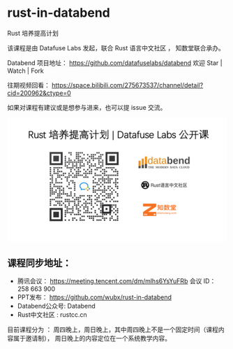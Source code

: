 # rust-in-databend

Rust 培养提高计划

该课程是由 Datafuse Labs 发起，联合 Rust 语言中文社区 ， 知数堂联合承办。

Databend 项目地址： https://github.com/datafuselabs/databend
欢迎 Star | Watch | Fork

往期视频回看： https://space.bilibili.com/275673537/channel/detail?cid=200962&ctype=0

如果对课程有建议或是想参与进来，也可以提 issue 交流。

![](img/学习二维码.png)

## 课程同步地址：
- 腾讯会议：  https://meeting.tencent.com/dm/mlhs6YsYuFRb  会议 ID： 258 663 900
- PPT发布： https://github.com/wubx/rust-in-databend
- Databend公众号:  Databend 
- Rust中文社区 : rustcc.cn 

目前课程分为 ： 周四晚上，周日晚上，其中周四晚上不是一个固定时间（课程内容属于邀请制）， 周日晚上的内容定位在一个系统教学内容。
